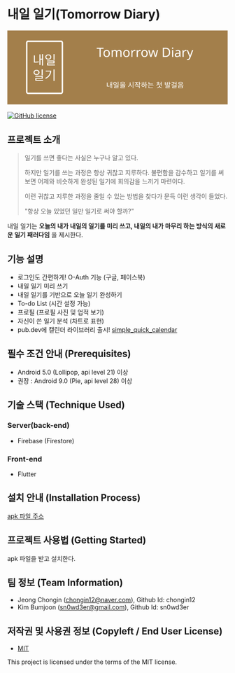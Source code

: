 
# 내일 일기(Tomorrow Diary)
![Logo](https://github.com/oddugi-can-do/app_TomorrowDiary_TomorrowDiary/blob/dev/Tomorrow_Diary_Banner.png)

[![GitHub license](https://img.shields.io/github/license/osamhack2021/app_TomorrowDiary_TomorrowDiary)](https://github.com/osamhack2021/app_TomorrowDiary_TomorrowDiary/blob/dev/LICENSE)

## 프로젝트 소개
>일기를 쓰면 좋다는 사실은 누구나 알고 있다. 
>
>하지만 일기를 쓰는 과정은 항상 귀찮고 지루하다. 불편함을 감수하고 일기를 써보면 어제와 비슷하게 완성된 일기에 회의감을 느끼기 마련이다. 
>
>이런 귀찮고 지루한 과정을 줄일 수 있는 방법을 찾다가 문득 이런 생각이 들었다.
>
> "항상 오늘 있었던 일만 일기로 써야 할까?"

내일 일기는 **오늘의 내가 내일의 일기를 미리 쓰고, 내일의 내가 마무리 하는 방식의 새로운 일기 패러다임** 을 제시한다.


## 기능 설명
 - 로그인도 간편하게! O-Auth 기능 (구글, 페이스북)
 - 내일 일기 미리 쓰기
 - 내일 일기를 기반으로 오늘 일기 완성하기
 - To-do List (시간 설정 가능)
 - 프로필 (프로필 사진 및 업적 보기)
 - 자신이 쓴 일기 분석 (차트로 표현)
 - pub.dev에 캘린더 라이브러리 출시! [simple_quick_calendar](https://pub.dev/packages/simple_quick_calendar)

## 필수 조건 안내 (Prerequisites)
* Android 5.0 (Lollipop, api level 21) 이상
* 권장 : Android 9.0 (Pie, api level 28) 이상

## 기술 스택 (Technique Used) 
### Server(back-end)
 -  Firebase (Firestore)
 
### Front-end
 -  Flutter

## 설치 안내 (Installation Process)
[apk 파일 주소](https://github.com/osamhack2021/app_TomorrowDiary_TomorrowDiary/blob/dev/tomorrow_diary/Tomorrow_Diary.apk)

## 프로젝트 사용법 (Getting Started)
apk 파일을 받고 설치한다.
 
## 팀 정보 (Team Information)
- Jeong Chongin (chongin12@naver.com), Github Id: chongin12
- Kim Bumjoon (sn0wd3er@gmail.com), Github Id: sn0wd3er

## 저작권 및 사용권 정보 (Copyleft / End User License)
 * [MIT](https://github.com/osamhack2021/app_TomorrowDiary_TomorrowDiary/blob/dev/LICENSE)

This project is licensed under the terms of the MIT license.
